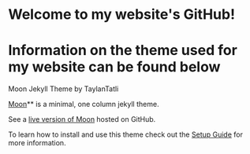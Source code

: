 # Welcome to my website's GitHub!


# Information on the theme used for my website can be found below

Moon Jekyll Theme by TaylanTatli

[Moon](https://taylantatli.github.io/Moon)** is a minimal, one column jekyll theme.

See a [live version of Moon](https://taylantatli.github.io/Moon) hosted on GitHub.

To learn how to install and use this theme check out the [Setup Guide](https://taylantatli.github.io/Moon/moon-theme/) for more information.
